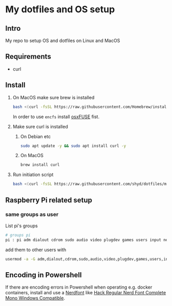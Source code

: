 # My dotfiles and OS setup

## Intro

My repo to setup OS and dotfiles on Linux and MacOS

## Requirements

- curl

## Install

1. On MacOS make sure brew is installed

    ```bash
    bash <(curl -fsSL https://raw.githubusercontent.com/Homebrew/install/HEAD/install.sh)
    ```
    
    In order to use `encfs` install [osxFUSE](https://osxfuse.github.io) fist.

2. Make sure curl is installed

    1. On Debian etc

        ```bash
        sudo apt update -y && sudo apt install curl -y
        ```

    2. On MacOS

        ```bash
        brew install curl
        ```

3. Run initiation script

    ```bash
    bash <(curl -fsSL https://raw.githubusercontent.com/shyd/dotfiles/main/run-once.sh)
    ```


## Raspberry Pi related setup

### same groups as user <pi>

List pi's groups
```bash
# groups pi
pi : pi adm dialout cdrom sudo audio video plugdev games users input netdev spi i2c gpio
```

add them to other users with 
```bash
usermod -a -G adm,dialout,cdrom,sudo,audio,video,plugdev,games,users,input,netdev,spi,i2c,gpio dennis
```

## Encoding in Powershell

If there are encoding errors in Powershell when operating e.g. docker containers, install and use a [Nerdfont](https://www.nerdfonts.com/font-downloads)
like [Hack Regular Nerd Font Complete Mono Windows Compatible](https://github.com/ryanoasis/nerd-fonts/tree/master/patched-fonts/Hack).
